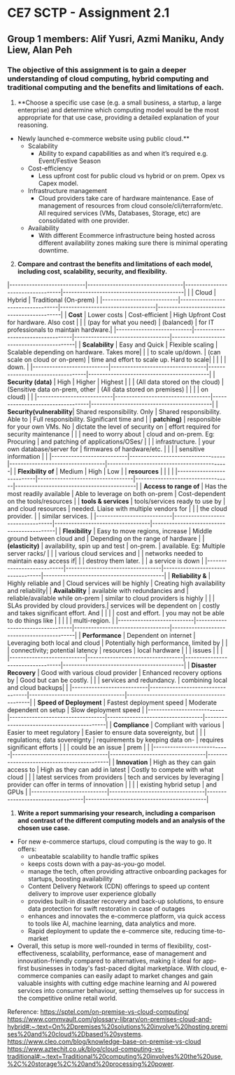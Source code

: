# CE7 SCTP - Assignment 2.1
## Group 1 members: Alif Yusri, Azmi Maniku, Andy Liew, Alan Peh
### The objective of this assignment is to gain a deeper understanding of cloud computing, hybrid computing and traditional computing and the benefits and limitations of each.

1. **Choose a specific use case (e.g. a small business, a startup, a large enterprise) and determine which computing model would be the most appropriate for that use case, providing a detailed explanation of your reasoning.
-	Newly launched e-commerce website using public cloud.**
    - Scalability
        - Ability to expand capabilities as and when it’s required e.g. Event/Festive Season
    - Cost-efficiency
        - Less upfront cost for public cloud vs hybrid or on prem. Opex vs Capex model.
    - Infrastructure management
        - Cloud providers take care of hardware maintenance. Ease of management of resources from cloud console/cli/terraform/etc. All required services (VMs, Databases, Storage, etc) are consolidated with one provider.
    - Availability
        - With different Ecommerce infrastructure being hosted across different availability zones making sure there is minimal operating downtime.

2. **Compare and contrast the benefits and limitations of each model, including cost, scalability, security, and flexibility.**

|---------------------------|----------------------------------|----------------------------------|-------------------------------------------|
|                           | Cloud                            | Hybrid                           | Traditional (On-prem)                     |
|---------------------------|----------------------------------|----------------------------------|-------------------------------------------|
| **Cost**                  | Lower costs                      | Cost-efficient                   | High Upfront Cost for hardware. Also cost |
|                           | (pay for what you need)          | (balanced)                       | for IT professionals to maintain hardware.|
|---------------------------|----------------------------------|----------------------------------|-------------------------------------------|
| **Scalability**           | Easy and Quick                   | Flexible scaling                 | Scalable depending on hardware. Takes more|
|                           | to scale up/down.                | (can scale on cloud or on-prem)  | time and effort to scale up. Hard to scale|
|                           |                                  |                                  | down.                                     |
|---------------------------|----------------------------------|----------------------------------|-------------------------------------------|
| **Security (data)**       | High                             | Higher                           | Highest                                   |
|                           | (All data stored on the cloud)   | (Sensitive data on-prem, other   | (All data stored on premises)             |
|                           |                                  | on cloud)                        |                                           |
|---------------------------|----------------------------------|----------------------------------|-------------------------------------------|
| **Security(vulnerability**| Shared responsibility. Only      | Shared responsibility. Able to   | Full responsibility. Significant time and |
| **patching)**             | responsible for your own VMs. No | dictate the level of security on | effort required for security maintenance  |
|                           | need to worry about              | cloud and on-prem. Eg: Procuring | and patching of applications/OSes/        |
|                           | infrastructure.                  | your own database/server for     | firmwares of hardware/etc.                |
|                           |                                  | sensitive information            |                                           |
|---------------------------|----------------------------------|----------------------------------|-------------------------------------------|
| **Flexibility of**        | Medium                           | High                             | Low                                       |
| **resources**             |                                  |                                  |                                           |
|---------------------------|----------------------------------|----------------------------------|-------------------------------------------|
| **Access to range of**    | Has the most readily available   | Able to leverage on both on-prem | Cost-dependent on the tools/resources     |
| **tools & services**      | tools/services ready to use by   | and cloud resources              | needed. Liaise with multiple vendors for  |
|                           | the cloud provider.              |                                  | similar services.                         |
|---------------------------|----------------------------------|----------------------------------|-------------------------------------------|
| **Flexibility**           | Easy to move regions, increase   | Middle ground between cloud and  | Depending on the range of hardware        |
| **(elasticity)**          | availability, spin up and test   | on-prem.                         | available. Eg: Multiple server racks/     |
|                           | various cloud services and       |                                  | networks needed to maintain easy access if|
|                           | destroy them later.              |                                  | a service is down                         |
|---------------------------|----------------------------------|----------------------------------|-------------------------------------------|
| **Reliability &**         | Highly reliable and              | Cloud services will be highly    | Creating high availability and reliability|
| **Availability**          | available with redundancies and  | reliable/available while on-prem | similar to cloud providers is highly      |
|                           | SLAs provided by cloud providers.| services will be dependent on    | costly and takes significant effort. And  |
|                           |                                  | cost and effort.                 | you may not be able to do things like     |
|                           |                                  |                                  | multi-region.                             |
|---------------------------|----------------------------------|----------------------------------|-------------------------------------------|
| **Performance**           | Dependent on internet            | Leveraging both local and cloud  | Potentially high performance, limited by  |
|                           | connectivity; potential latency  | resources                        | local hardware                            |
|                           | issues                           |                                  |                                           |
|---------------------------|----------------------------------|----------------------------------|-------------------------------------------|
| **Disaster Recovery**     | Good with various cloud provider | Enhanced recovery options by     | Good but can be costly.                   |
|                           | services and redundancy.         | combining local and cloud backups|                                           |
|---------------------------|----------------------------------|----------------------------------|-------------------------------------------|
| **Speed of Deployment**   | Fastest deployment speed         | Moderate dependent on setup      | Slow deployment speed                     |
|---------------------------|----------------------------------|----------------------------------|-------------------------------------------|
| **Compliance**            | Compliant with various           | Easier to meet regulatory        | Easier to ensure data sovereignty, but    |
|                           | regulations; data sovereignty    | requirements by keeping data on- | requires significant efforts              |
|                           | could be an issue                | prem                             |                                           |
|---------------------------|----------------------------------|----------------------------------|-------------------------------------------|
| **Innovation**            | High as they can gain access to  | High as they can add in latest   | Costly to compete with what cloud         |
|                           | latest services from providers   | tech and services by leveraging  | provider can offer in terms of innovation |
|                           |                                  | existing hybrid setup            | and GPUs                                  |
|---------------------------|----------------------------------|----------------------------------|-------------------------------------------|

1. **Write a report summarising your research, including a comparison and contrast of the different computing models and an analysis of the chosen use case.**
- For new e-commerce startups, cloud computing is the way to go. It offers:
    - unbeatable scalability to handle traffic spikes
    - keeps costs down with a pay-as-you-go model. 
    - manage the tech, often providing attractive onboarding packages for startups, boosting availability 
    - Content Delivery Network (CDN) offerings to speed up content delivery to improve user experience globally
    - provides built-in disaster recovery and back-up solutions, to ensure data protection for swift restoration in case of outages
    - enhances and innovates the e-commerce platform, via quick access to tools like AI, machine learning, data analytics and more.
    - Rapid deployment to update the e-commerce site, reducing time-to-market
- Overall, this setup is more well-rounded in terms of flexibility, cost-effectiveness, scalability, performance, ease of management and innovation-friendly compared to alternatives, making it ideal for app-first businesses in today's fast-paced digital marketplace. With cloud, e-commerce companies can easily adapt to market changes and gain valuable insights with cutting edge machine learning and AI powered services into consumer behaviour, setting themselves up for success in the competitive online retail world.

Reference:
https://sptel.com/on-premise-vs-cloud-computing/
https://www.commvault.com/glossary-library/on-premises-cloud-and-hybrid#:~:text=On%2Dpremises%20solutions%20involve%20hosting,premises%20and%20cloud%2Dbased%20systems.
https://www.cleo.com/blog/knowledge-base-on-premise-vs-cloud
https://www.aztechit.co.uk/blog/cloud-computing-vs-traditional#:~:text=Traditional%20computing%20involves%20the%20use,%2C%20storage%2C%20and%20processing%20power.
